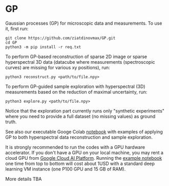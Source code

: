 # GP
Gaussian processes (GP) for microscopic data and measurements. To use it, first run:

```
git clone https://github.com/ziatdinovmax/GP.git
cd GP
python3 -m pip install -r req.txt
```

To perform GP-based reconstruction of sparse 2D image or sparse hyperspectral 3D data (datacube where measurements (spectroscopic curves) are missing for various xy positions), run:
```
python3 reconstruct.py <path/to/file.npy>
```

To perform GP-guided sample exploration with hyperspectral (3D) measurements based on the reduction of maximal uncertainty, run: 
```
python3 explore.py <path/to/file.npy>
```
Notice that the exploration part currently runs only "synthetic experiments" where you need to provide a full dataset (no missing values) as ground truth.

See also our executable Googe Colab [notebook](https://colab.research.google.com/github/ziatdinovmax/GP/blob/master/notebooks/GP_BEPFM.ipynb) with examples of applying GP to both hyperspectral data reconstruction and sample exploration.

It is strongly recommended to run the codes with a GPU hardware accelerator. If you don't have a GPU on your local machine, you may rent a cloud GPU from [Google Cloud AI Platform](https://cloud.google.com/ai-platform/). Running the [example notebook](https://colab.research.google.com/github/ziatdinovmax/GP/blob/master/notebooks/GP_BEPFM.ipynb) one time from top to bottom will cost about 1USD with a standard deep learning VM instance (one P100 GPU and 15 GB of RAM).

More details TBA
